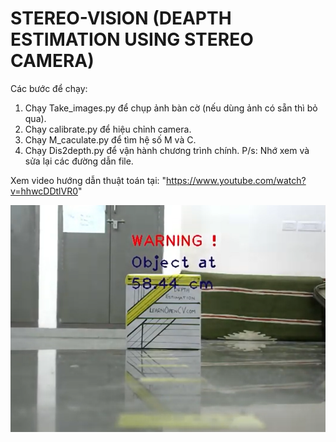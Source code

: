 # STEREO-VISION (DEAPTH ESTIMATION USING STEREO CAMERA)

Các bước để chạy:
 1. Chạy Take_images.py để chụp ảnh bàn cờ (nếu dùng ảnh có sẵn thì bỏ qua).
 2. Chạy calibrate.py để hiệu chỉnh camera.
 3. Chạy M_caculate.py để tìm hệ số M và C.
 4. Chạy Dis2depth.py để vận hành chương trình chính.
P/s: Nhớ xem và sửa lại các đường dẫn file.

Xem video hướng dẫn thuật toán tại: "https://www.youtube.com/watch?v=hhwcDDtlVR0"


<p align="center">
  <img src="https://github.com/luattruong2908/Stereo-Vision/blob/main/depth_estimation.png?raw=true" alt="Basic Stereo Camera"/>
</p>
